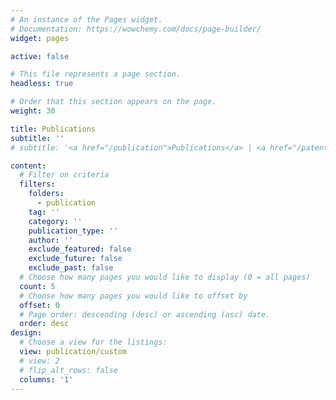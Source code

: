 ```yaml
---
# An instance of the Pages widget.
# Documentation: https://wowchemy.com/docs/page-builder/
widget: pages

active: false

# This file represents a page section.
headless: true

# Order that this section appears on the page.
weight: 30

title: Publications
subtitle: ''
# subtitle: '<a href="/publication">Publications</a> | <a href="/patent">Patents</a>'

content:
  # Filter on criteria
  filters:
    folders:
      - publication
    tag: ''
    category: ''
    publication_type: ''
    author: ''
    exclude_featured: false
    exclude_future: false
    exclude_past: false
  # Choose how many pages you would like to display (0 = all pages)
  count: 5
  # Choose how many pages you would like to offset by
  offset: 0
  # Page order: descending (desc) or ascending (asc) date.
  order: desc
design:
  # Choose a view for the listings:
  view: publication/custom
  # view: 2
  # flip_alt_rows: false
  columns: '1'
---
```


<!-- {{% callout note %}}
Quickly discover relevant content by [filtering publications](./publication/).
{{% /callout %}} -->
<h1 style="margin-top: 2%"></h1>
<h1></h1>